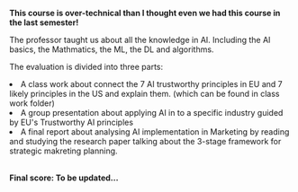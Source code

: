 **This course is over-technical than I thought even we had this course in the last semester!** <br/>

The professor taught us about all the knowledge in AI. Including the AI basics, the Mathmatics, the ML, the DL and algorithms.<br/>

The evaluation is divided into three parts:
<li>A class work about connect the 7 AI trustworthy principles in EU and 7 likely principles in the US and explain them. (which can be found in class work folder)</li>
<li>A group presentation about applying AI in to a specific industry guided by EU's Trustworthy AI principles</li>
<li>A final report about analysing AI implementation in Marketing by reading and studying the research paper talking about the 3-stage framework for strategic makreting planning.</li> <br/>

**Final score: To be updated...**
